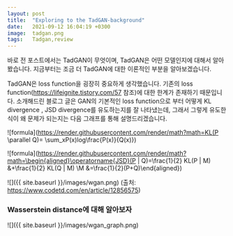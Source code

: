 ```yaml
---
layout: post
title:  "Exploring to the TadGAN-background"
date:   2021-09-12 16:04:19 +0300
image:  tadgan.png
tags:   Tadgan,review
--- 
```


바로 전 포스트에서는 TadGAN이 무엇이며, TadGAN은 어떤 모델인지에 대해서 알아봤습니다. 지금부터는 조금 더 TadGAN에 대한 이론적인 부분을 알아보겠습니다.

TadGAN은 loss function을 굉장히 중요하게 생각했습니다. 기존의 loss function(https://lifeignite.tistory.com/57 참조)에 대한 한계가 존재하기 때문입니다. 소개해드린 블로그 글은
GAN의 기본적인 loss function으로 부터 어떻게 KL divergence , JSD divergence를 유도하는지를 잘 나타냈는데, 그래서 그렇게 유도한 식이 왜 문제가 되는지는 다음 그래프를 통해 설명드리겠습니다.

![formula](https://render.githubusercontent.com/render/math?math=KL(P \parallel Q)= \sum_xP(x)log\frac{P(x)}{Q(x)})

![formula](https://render.githubusercontent.com/render/math?math=\begin{aligned}\operatorname{JSD}(P \| Q)=\frac{1}{2} KL(P \| M) &+\frac{1}{2} KL(Q \| M) \\M &=\frac{1}{2}(P+Q)\end{aligned})

![]({{ site.baseurl }}/images/wgan.png)
(출처: https://www.codetd.com/en/article/12856575)



### Wasserstein distance에 대해 알아보자






![]({{ site.baseurl }}/images/wgan_graph.png)





[jekyll-docs]: https://jekyllrb.com/docs/home
[jekyll-gh]:   https://github.com/jekyll/jekyll
[jekyll-talk]: https://talk.jekyllrb.com/
